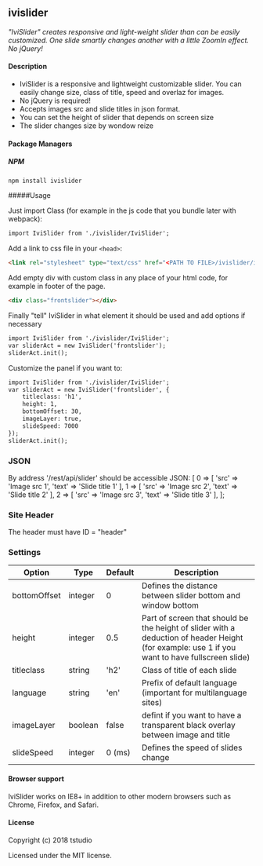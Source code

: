 ivislider
-------

_"IviSlider" creates responsive and light-weight slider than can be easily customized. One slide smartly changes another with a little ZoomIn effect. No jQuery!_

#### Description

* IviSlider is a responsive and lightweight customizable slider. You can easily change size, class of title, speed and overlaz for images.
* No jQuery is required!
* Accepts images src and slide titles in json format.
* You can set the height of slider that depends on screen size
* The slider changes size by wondow reize

#### Package Managers

##### NPM

```sh
npm install ivislider
```

#####Usage

Just import Class (for example in the js code that you bundle later with webpack):

```html
import IviSlider from './ivislider/IviSlider';
```

Add a link to css file in your `<head>`:

```html
<link rel="stylesheet" type="text/css" href="<PATH TO FILE>/ivislider/ivislider.css" media="all">

```

Add empty div with custom class in any place of your html code, for example in footer of the page.

```html
<div class="frontslider"></div>
```

Finally "tell" IviSlider in what element it should be used and add options if necessary
```html
import IviSlider from './ivislider/IviSlider';
var sliderAct = new IviSlider('frontslider');
sliderAct.init();
```

Customize the panel if you want to:
```html
import IviSlider from './ivislider/IviSlider';
var sliderAct = new IviSlider('frontslider', {
    titleclass: 'h1',
    height: 1,
    bottomOffset: 30,
    imageLayer: true,
    slideSpeed: 7000
});
sliderAct.init();
```

### JSON
By address '/rest/api/slider' should be accessible JSON:
    [
        0 => [
            'src' => 'Image src 1',
            'text' => 'Slide title 1'
        ],
        1 => [
            'src' => 'Image src 2',
            'text' => 'Slide title 2'
        ],
        2 => [
            'src' => 'Image src 3',
            'text' => 'Slide title 3'
        ],
    ];

### Site Header
The header must have ID = "header"

### Settings

Option | Type | Default | Description
------ | ---- | ------- | -----------
bottomOffset | integer | 0 | Defines the distance between slider bottom and window bottom
height | integer | 0.5 | Part of screen that should be the height of slider with a deduction of header Height (for example: use 1 if you want to have fullscreen slide)
titleclass | string | 'h2' | Class of title of each slide
language | string | 'en' | Prefix of default language (important for multilanguage sites)
imageLayer | boolean | false | defint if you want to have a transparent black overlay between image and title
slideSpeed | integer | 0 (ms) | Defines the speed of slides change

#### Browser support

IviSlider works on IE8+ in addition to other modern browsers such as Chrome, Firefox, and Safari.

#### License

Copyright (c) 2018 tstudio

Licensed under the MIT license.

